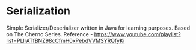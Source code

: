# Serialization
Simple Serializer/Deserializer written in Java for learning purposes.
Based on The Cherno Series. 
Reference - https://www.youtube.com/playlist?list=PLlrATfBNZ98cCfmH0xPebdVVMSYRQfyKi
